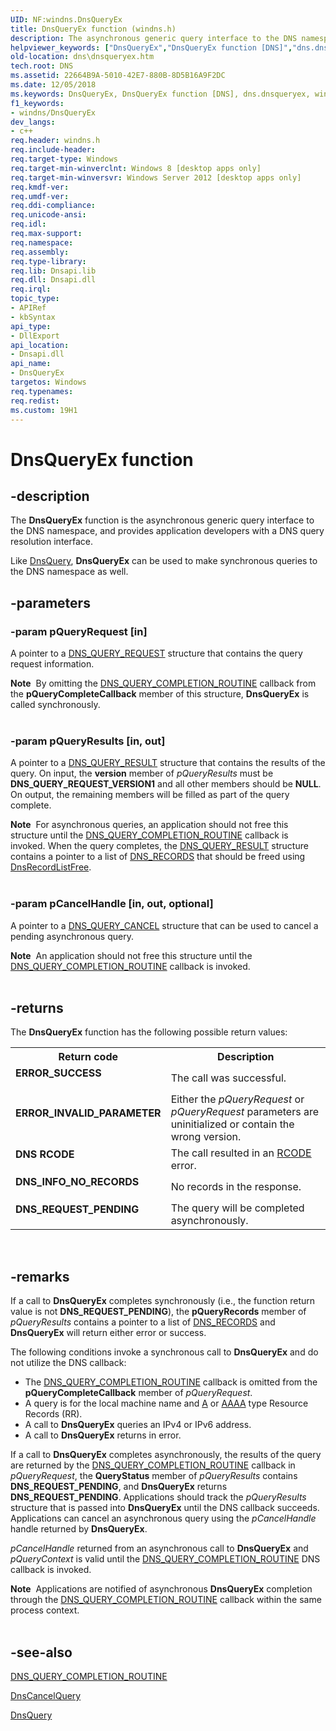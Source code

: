 ```yaml
---
UID: NF:windns.DnsQueryEx
title: DnsQueryEx function (windns.h)
description: The asynchronous generic query interface to the DNS namespace, and provides application developers with a DNS query resolution interface.
helpviewer_keywords: ["DnsQueryEx","DnsQueryEx function [DNS]","dns.dnsqueryex","windns/DnsQueryEx"]
old-location: dns\dnsqueryex.htm
tech.root: DNS
ms.assetid: 22664B9A-5010-42E7-880B-8D5B16A9F2DC
ms.date: 12/05/2018
ms.keywords: DnsQueryEx, DnsQueryEx function [DNS], dns.dnsqueryex, windns/DnsQueryEx
f1_keywords:
- windns/DnsQueryEx
dev_langs:
- c++
req.header: windns.h
req.include-header: 
req.target-type: Windows
req.target-min-winverclnt: Windows 8 [desktop apps only]
req.target-min-winversvr: Windows Server 2012 [desktop apps only]
req.kmdf-ver: 
req.umdf-ver: 
req.ddi-compliance: 
req.unicode-ansi: 
req.idl: 
req.max-support: 
req.namespace: 
req.assembly: 
req.type-library: 
req.lib: Dnsapi.lib
req.dll: Dnsapi.dll
req.irql: 
topic_type:
- APIRef
- kbSyntax
api_type:
- DllExport
api_location:
- Dnsapi.dll
api_name:
- DnsQueryEx
targetos: Windows
req.typenames: 
req.redist: 
ms.custom: 19H1
---
```


# DnsQueryEx function


## -description


The 
<b>DnsQueryEx</b> function is the asynchronous generic query interface to the DNS namespace, and provides application developers with a DNS query resolution interface.

Like <a href="https://docs.microsoft.com/windows/desktop/api/windns/nf-windns-dnsquery_a">DnsQuery</a>, <b>DnsQueryEx</b> can be used to make synchronous queries to the DNS namespace as well.


## -parameters




### -param pQueryRequest [in]

A pointer to a <a href="https://docs.microsoft.com/windows/desktop/api/windns/ns-windns-dns_query_request">DNS_QUERY_REQUEST</a> structure that contains the query request
                            information.

<div class="alert"><b>Note</b>  By omitting the <a href="https://docs.microsoft.com/windows/desktop/api/windns/nc-windns-dns_query_completion_routine">DNS_QUERY_COMPLETION_ROUTINE</a> callback from the <b>pQueryCompleteCallback</b> member of this structure, <b>DnsQueryEx</b> is called synchronously.</div>
<div> </div>

### -param pQueryResults [in, out]

A pointer to a <a href="https://docs.microsoft.com/windows/desktop/api/windns/ns-windns-dns_query_result">DNS_QUERY_RESULT</a> structure that contains the results of the query. On input, the <b>version</b> member of  <i>pQueryResults</i> must be <b>DNS_QUERY_REQUEST_VERSION1</b> and all other members should be <b>NULL</b>. On output, the remaining members will be filled as part of the query complete. 

<div class="alert"><b>Note</b>  For asynchronous queries, an application should not free
                            this structure until the <a href="https://docs.microsoft.com/windows/desktop/api/windns/nc-windns-dns_query_completion_routine">DNS_QUERY_COMPLETION_ROUTINE</a> callback is invoked. When the query completes, the <a href="https://docs.microsoft.com/windows/desktop/api/windns/ns-windns-dns_query_result">DNS_QUERY_RESULT</a> structure contains a pointer to a list of
                            <a href="/windows/win32/api/windns/ns-windns-dns_recorda">DNS_RECORDS</a> that should be freed using <a href="https://docs.microsoft.com/windows/desktop/api/windns/nf-windns-dnsrecordlistfree">DnsRecordListFree</a>.</div>
<div> </div>

### -param pCancelHandle [in, out, optional]

A pointer to a <a href="https://docs.microsoft.com/windows/desktop/api/windns/ns-windns-dns_query_cancel">DNS_QUERY_CANCEL</a> structure that can be used to cancel a
                            pending asynchronous query.

<div class="alert"><b>Note</b>  An application should not free
                            this structure until the <a href="https://docs.microsoft.com/windows/desktop/api/windns/nc-windns-dns_query_completion_routine">DNS_QUERY_COMPLETION_ROUTINE</a> callback is invoked.</div>
<div> </div>

## -returns



The 
<b>DnsQueryEx</b> function has the following possible return values:

<table>
<tr>
<th>Return code</th>
<th>Description</th>
</tr>
<tr>
<td width="40%">
<dl>
<dt><b>ERROR_SUCCESS</b></dt>
</dl>
</td>
<td width="60%">
The call was successful.

</td>
</tr>
<tr>
<td width="40%">
<dl>
<dt><b>ERROR_INVALID_PARAMETER</b></dt>
</dl>
</td>
<td width="60%">
Either the <i>pQueryRequest</i> or <i>pQueryRequest</i> parameters are uninitialized or contain the wrong version. 

</td>
</tr>
<tr>
<td width="40%">
<dl>
<dt><b>DNS RCODE</b></dt>
</dl>
</td>
<td width="60%">
The call resulted in an <a href="https://docs.microsoft.com/windows/desktop/DNS/dns-constants">RCODE</a> error.

</td>
</tr>
<tr>
<td width="40%">
<dl>
<dt><b>DNS_INFO_NO_RECORDS</b></dt>
</dl>
</td>
<td width="60%">
No records in the response.

</td>
</tr>
<tr>
<td width="40%">
<dl>
<dt><b>DNS_REQUEST_PENDING</b></dt>
</dl>
</td>
<td width="60%">
The query will be completed asynchronously.

</td>
</tr>
</table>
 




## -remarks



If a call to <b>DnsQueryEx</b> completes synchronously (i.e., the function return value is not <b>DNS_REQUEST_PENDING</b>), the <b>pQueryRecords</b> member of <i>pQueryResults</i> contains a pointer to a list of <a href="/windows/win32/api/windns/ns-windns-dns_recorda">DNS_RECORDS</a> and <b>DnsQueryEx</b> will return either error or success.

The following conditions invoke a synchronous call to <b>DnsQueryEx</b> and do not utilize the DNS callback:

<ul>
<li>The <a href="https://docs.microsoft.com/windows/desktop/api/windns/nc-windns-dns_query_completion_routine">DNS_QUERY_COMPLETION_ROUTINE</a> callback is omitted from the <b>pQueryCompleteCallback</b> member of <i>pQueryRequest</i>.</li>
<li>A query is for the local machine name and <a href="/windows/win32/api/windns/ns-windns-dns_a_data">A</a> or <a href="/windows/win32/api/windns/ns-windns-dns_aaaa_data">AAAA</a> type Resource Records (RR).</li>
<li>A call to <b>DnsQueryEx</b> queries an IPv4 or IPv6 address.</li>
<li>A call to <b>DnsQueryEx</b> returns in error.</li>
</ul>
If a call to <b>DnsQueryEx</b> completes asynchronously, the results of the query are returned by the <a href="https://docs.microsoft.com/windows/desktop/api/windns/nc-windns-dns_query_completion_routine">DNS_QUERY_COMPLETION_ROUTINE</a> callback in <i>pQueryRequest</i>, the <b>QueryStatus</b> member of <i>pQueryResults</i> contains <b>DNS_REQUEST_PENDING</b>, and <b>DnsQueryEx</b> returns <b>DNS_REQUEST_PENDING</b>. Applications should track the <i>pQueryResults</i> structure that is passed into <b>DnsQueryEx</b> until the DNS callback succeeds. Applications can cancel an asynchronous query using the <i>pCancelHandle</i> handle returned by <b>DnsQueryEx</b>.

<i>pCancelHandle</i> returned from an asynchronous call to <b>DnsQueryEx</b> and <i>pQueryContext</i> is valid until the <a href="https://docs.microsoft.com/windows/desktop/api/windns/nc-windns-dns_query_completion_routine">DNS_QUERY_COMPLETION_ROUTINE</a> DNS callback is invoked.

<div class="alert"><b>Note</b>  Applications are notified of asynchronous <b>DnsQueryEx</b> completion through the <a href="https://docs.microsoft.com/windows/desktop/api/windns/nc-windns-dns_query_completion_routine">DNS_QUERY_COMPLETION_ROUTINE</a> callback within the same process context.</div>
<div> </div>



## -see-also




<a href="https://docs.microsoft.com/windows/desktop/api/windns/nc-windns-dns_query_completion_routine">DNS_QUERY_COMPLETION_ROUTINE</a>



<a href="https://docs.microsoft.com/windows/desktop/api/windns/nf-windns-dnscancelquery">DnsCancelQuery</a>



<a href="https://docs.microsoft.com/windows/desktop/api/windns/nf-windns-dnsquery_a">DnsQuery</a>
 

 

